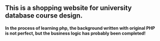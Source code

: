 ## This is a shopping website for university database course design.
#### In the process of learning php, the background written with original PHP is not perfect, but the business logic has probably been completed!
